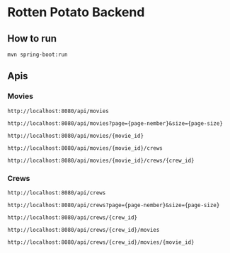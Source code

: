 ﻿# Rotten Potato Backend
## How to run
`mvn spring-boot:run`

## Apis
### Movies
`http://localhost:8080/api/movies`

`http://localhost:8080/api/movies?page={page-nember}&size={page-size}`

`http://localhost:8080/api/movies/{movie_id}`

`http://localhost:8080/api/movies/{movie_id}/crews`

`http://localhost:8080/api/movies/{movie_id}/crews/{crew_id}`

### Crews
`http://localhost:8080/api/crews`

`http://localhost:8080/api/crews?page={page-nember}&size={page-size}`

`http://localhost:8080/api/crews/{crew_id}`

`http://localhost:8080/api/crews/{crew_id}/movies`

`http://localhost:8080/api/crews/{crew_id}/movies/{movie_id}`


